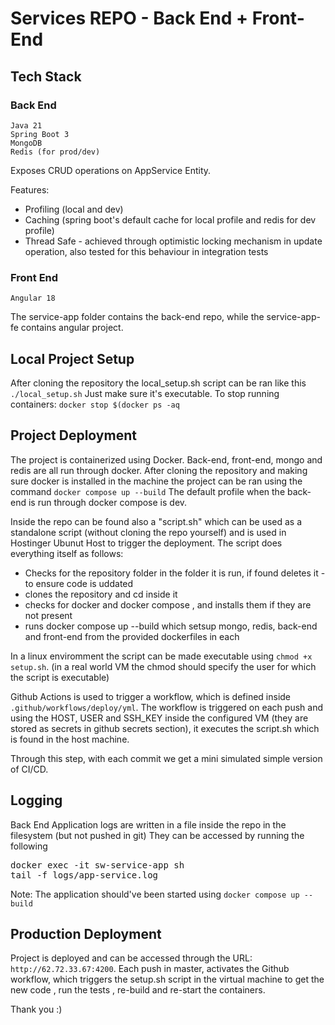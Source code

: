 # Services REPO - Back End + Front-End

## Tech Stack
 ### Back End 
    Java 21
    Spring Boot 3
    MongoDB 
    Redis (for prod/dev)
Exposes CRUD operations on AppService Entity.

Features:
 - Profiling (local and dev)
 - Caching (spring boot's default cache for local profile
and redis for dev profile)
 - Thread Safe - achieved through optimistic locking mechanism in update operation, also tested for this behaviour in integration tests
 ### Front End
    Angular 18

The service-app folder contains the back-end repo, 
while the service-app-fe contains angular project.

## Local Project Setup
After cloning the repository the local_setup.sh script can be ran
like this  `./local_setup.sh`
Just make sure it's executable. To stop running containers:
`docker stop $(docker ps -aq`

## Project Deployment

The project is containerized using Docker. Back-end, front-end, mongo
and redis are all run through docker.
After cloning the repository and making sure docker is installed
in the machine the project can be ran using the command
``docker compose up --build``
The default profile when the back-end is run through docker compose is dev.

Inside the repo can be found also a "script.sh" which can be
used as a standalone script (without cloning the repo yourself)
and is used in Hostinger Ubunut Host to trigger the deployment. The script does everything itself as follows:

- Checks for the repository folder in the folder it is run, if found deletes it - to ensure code is uddated
- clones the repository and cd inside it
- checks for docker and docker compose , and installs them if they are not present
- runs docker compose up --build which setsup mongo, redis, back-end and front-end from the provided dockerfiles in each

In a linux enviromment the script can be made executable using  `chmod +x setup.sh`.
(in a real world VM the chmod should specify the user for which the script is executable)

Github Actions is used to trigger a workflow, which is defined inside  `.github/workflows/deploy/yml`.
The workflow is triggered on each push and using the HOST, USER and SSH_KEY inside
the configured VM (they are stored as secrets in github secrets section), it executes
the script.sh which is found in the host machine. 

Through this step, with each commit we get a mini simulated simple version of CI/CD.


## Logging
Back End Application logs are written in a file inside the repo in the filesystem (but not pushed in git)
They can be accessed by running the following <br>

<pre>
docker exec -it sw-service-app sh
tail -f logs/app-service.log
</pre>
Note: The application should've been started using `docker compose up --build`


## Production Deployment
Project is deployed and can be accessed through the URL:
``http://62.72.33.67:4200``.
Each push in master, activates the Github workflow, which
triggers the setup.sh script in the virtual machine to get the new code
, run the tests , re-build and re-start the containers.

Thank you :)
